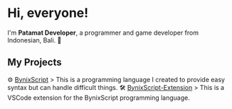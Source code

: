 # Hi, everyone!
I'm **Patamat Developer**, a programmer and game developer from Indonesian, Bali. 👏

## My Projects
⚙ [BynixScript](https://www.github.com/UngGas-Studio/BynixScript) > This is a programming language I created to provide easy syntax but can handle difficult things.
🛠 [BynixScript-Extension](https://www.github.com/UngGas-Studio/BynixScript-Extension) > This is a VSCode extension for the BynixScript programming language.
<!---
claycuy/claycuy is a ✨ special ✨ repository because its `README.md` (this file) appears on your GitHub profile.
You can click the Preview link to take a look at your changes.
--->
